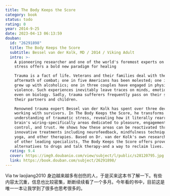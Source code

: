 ```yaml
---
title: The Body Keeps the Score
category: book
status: todo
rating: 0
year: 2014-9-25
date: 2023-04-13 06:13:59
douban:
  id: "26291898"
  title: The Body Keeps the Score
  subtitle: Bessel van der Kolk, MD / 2014 / Viking Adult
  intro: >-
    A pioneering researcher and one of the world's foremost experts on traumatic
    stress offers a bold new paradigm for healing

    Trauma is a fact of life. Veterans and their families deal with the painful
    aftermath of combat; one in five Americans has been molested; one in four
    grew up with alcoholics; one in three couples have engaged in physical
    violence. Such experiences inevitably leave traces on minds, emotions, and
    even on biology. Sadly, trauma sufferers frequently pass on their stress to
    their partners and children.

    Renowned trauma expert Bessel van der Kolk has spent over three decades
    working with survivors. In The Body Keeps the Score, he transforms our
    understanding of traumatic stress, revealing how it literally rearranges the
    brain's wiring-specifically areas dedicated to pleasure, engagement,
    control, and trust. He shows how these areas can be reactivated through
    innovative treatments including neurofeedback, mindfulness techniques, play,
    yoga, and other therapies. Based on Dr. van der Kolk's own research and that
    of other leading specialists, The Body Keeps the Score offers proven
    alternatives to drugs and talk therapy-and a way to reclaim lives.
  rating: 9.4
  cover: https://img9.doubanio.com/view/subject/l/public/s28120795.jpg
  link: https://book.douban.com/subject/26291898/
---
```


Via tw laojiang2010 身边越来越多有创伤的人，于是买来这本书了解一下。有些内容太沉重，信息也比较密集，断断续续看了一个多月。今年看的书中，目前这是唯一一本让我学到了很多也思考很多的。
